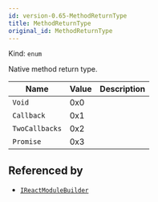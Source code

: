 ```yaml
---
id: version-0.65-MethodReturnType
title: MethodReturnType
original_id: MethodReturnType
---
```


Kind: `enum`

Native method return type.

| Name |  Value | Description |
|--|--|--|
|`Void` | 0x0  |  |
|`Callback` | 0x1  |  |
|`TwoCallbacks` | 0x2  |  |
|`Promise` | 0x3  |  |


## Referenced by
- [`IReactModuleBuilder`](IReactModuleBuilder)
